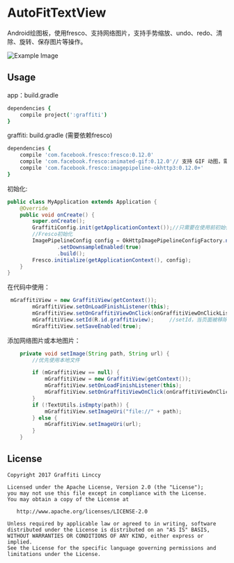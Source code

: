 # AutoFitTextView

Android绘图板，使用fresco、支持网络图片，支持手势缩放、undo、redo、清除、旋转、保存图片等操作。

![Example Image](/doc/sample.gif?raw=true)


## Usage

app：build.gradle
```cson
dependencies {
    compile project(':graffiti')
}
```
graffiti: build.gradle (需要依赖fresco)
```cson
dependencies {
    compile 'com.facebook.fresco:fresco:0.12.0'
    compile 'com.facebook.fresco:animated-gif:0.12.0'// 支持 GIF 动图，需要添加
    compile 'com.facebook.fresco:imagepipeline-okhttp3:0.12.0+'
}
```

初始化:

```java
public class MyApplication extends Application {
    @Override
    public void onCreate() {
        super.onCreate();
        GraffitiConfig.init(getApplicationContext());//只需要在使用前初始化就可以了
        //Fresco初始化
        ImagePipelineConfig config = OkHttpImagePipelineConfigFactory.newBuilder(getApplicationContext(), new OkHttpClient())
                .setDownsampleEnabled(true)
                .build();
        Fresco.initialize(getApplicationContext(), config);
    }
}
```
在代码中使用：

```java
 mGraffitiView = new GraffitiView(getContext());
        mGraffitiView.setOnLoadFinishListener(this);
        mGraffitiView.setOnGraffitiViewOnClick(onGraffitiViewOnClickListener);
        mGraffitiView.setId(R.id.graffitiview);     //setId，当页面被移除后恢复时GraffitiView调用保存状态
        mGraffitiView.setSaveEnabled(true);
```
添加网络图片或本地图片：

```java
    private void setImage(String path, String url) {
        //优先使用本地文件

        if (mGraffitiView == null) {
            mGraffitiView = new GraffitiView(getContext());
            mGraffitiView.setOnLoadFinishListener(this);
            mGraffitiView.setOnGraffitiViewOnClick(onGraffitiViewOnClickListener);
        }
        if (!TextUtils.isEmpty(path)) {
            mGraffitiView.setImageUri("file://" + path);
        } else {
            mGraffitiView.setImageUri(url);
        }
    }
```


## License

    Copyright 2017 Graffiti Linccy

    Licensed under the Apache License, Version 2.0 (the "License");
    you may not use this file except in compliance with the License.
    You may obtain a copy of the License at

       http://www.apache.org/licenses/LICENSE-2.0

    Unless required by applicable law or agreed to in writing, software
    distributed under the License is distributed on an "AS IS" BASIS,
    WITHOUT WARRANTIES OR CONDITIONS OF ANY KIND, either express or implied.
    See the License for the specific language governing permissions and
    limitations under the License.